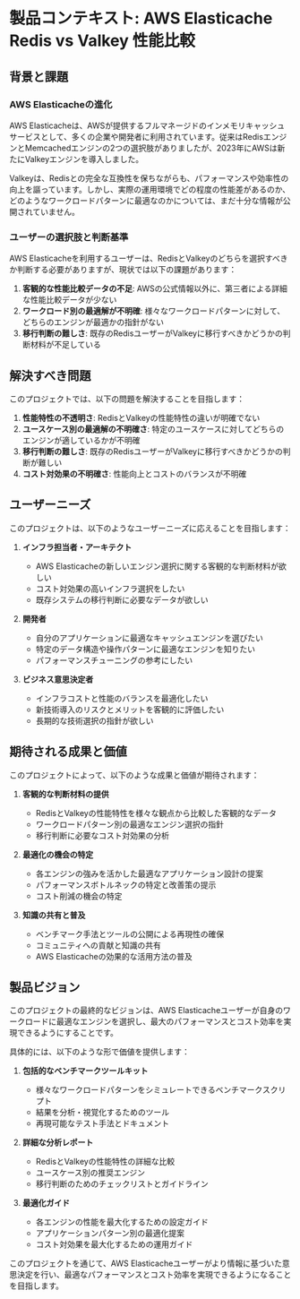 # 製品コンテキスト: AWS Elasticache Redis vs Valkey 性能比較

## 背景と課題

### AWS Elasticacheの進化

AWS Elasticacheは、AWSが提供するフルマネージドのインメモリキャッシュサービスとして、多くの企業や開発者に利用されています。従来はRedisエンジンとMemcachedエンジンの2つの選択肢がありましたが、2023年にAWSは新たにValkeyエンジンを導入しました。

Valkeyは、Redisとの完全な互換性を保ちながらも、パフォーマンスや効率性の向上を謳っています。しかし、実際の運用環境でどの程度の性能差があるのか、どのようなワークロードパターンに最適なのかについては、まだ十分な情報が公開されていません。

### ユーザーの選択肢と判断基準

AWS Elasticacheを利用するユーザーは、RedisとValkeyのどちらを選択すべきか判断する必要がありますが、現状では以下の課題があります：

1. **客観的な性能比較データの不足**: AWSの公式情報以外に、第三者による詳細な性能比較データが少ない
2. **ワークロード別の最適解が不明確**: 様々なワークロードパターンに対して、どちらのエンジンが最適かの指針がない
3. **移行判断の難しさ**: 既存のRedisユーザーがValkeyに移行すべきかどうかの判断材料が不足している

## 解決すべき問題

このプロジェクトでは、以下の問題を解決することを目指します：

1. **性能特性の不透明さ**: RedisとValkeyの性能特性の違いが明確でない
2. **ユースケース別の最適解の不明確さ**: 特定のユースケースに対してどちらのエンジンが適しているかが不明確
3. **移行判断の難しさ**: 既存のRedisユーザーがValkeyに移行すべきかどうかの判断が難しい
4. **コスト対効果の不明確さ**: 性能向上とコストのバランスが不明確

## ユーザーニーズ

このプロジェクトは、以下のようなユーザーニーズに応えることを目指します：

1. **インフラ担当者・アーキテクト**
   - AWS Elasticacheの新しいエンジン選択に関する客観的な判断材料が欲しい
   - コスト対効果の高いインフラ選択をしたい
   - 既存システムの移行判断に必要なデータが欲しい

2. **開発者**
   - 自分のアプリケーションに最適なキャッシュエンジンを選びたい
   - 特定のデータ構造や操作パターンに最適なエンジンを知りたい
   - パフォーマンスチューニングの参考にしたい

3. **ビジネス意思決定者**
   - インフラコストと性能のバランスを最適化したい
   - 新技術導入のリスクとメリットを客観的に評価したい
   - 長期的な技術選択の指針が欲しい

## 期待される成果と価値

このプロジェクトによって、以下のような成果と価値が期待されます：

1. **客観的な判断材料の提供**
   - RedisとValkeyの性能特性を様々な観点から比較した客観的なデータ
   - ワークロードパターン別の最適なエンジン選択の指針
   - 移行判断に必要なコスト対効果の分析

2. **最適化の機会の特定**
   - 各エンジンの強みを活かした最適なアプリケーション設計の提案
   - パフォーマンスボトルネックの特定と改善策の提示
   - コスト削減の機会の特定

3. **知識の共有と普及**
   - ベンチマーク手法とツールの公開による再現性の確保
   - コミュニティへの貢献と知識の共有
   - AWS Elasticacheの効果的な活用方法の普及

## 製品ビジョン

このプロジェクトの最終的なビジョンは、AWS Elasticacheユーザーが自身のワークロードに最適なエンジンを選択し、最大のパフォーマンスとコスト効率を実現できるようにすることです。

具体的には、以下のような形で価値を提供します：

1. **包括的なベンチマークツールキット**
   - 様々なワークロードパターンをシミュレートできるベンチマークスクリプト
   - 結果を分析・視覚化するためのツール
   - 再現可能なテスト手法とドキュメント

2. **詳細な分析レポート**
   - RedisとValkeyの性能特性の詳細な比較
   - ユースケース別の推奨エンジン
   - 移行判断のためのチェックリストとガイドライン

3. **最適化ガイド**
   - 各エンジンの性能を最大化するための設定ガイド
   - アプリケーションパターン別の最適化提案
   - コスト対効果を最大化するための運用ガイド

このプロジェクトを通じて、AWS Elasticacheユーザーがより情報に基づいた意思決定を行い、最適なパフォーマンスとコスト効率を実現できるようになることを目指します。
